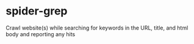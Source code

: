 spider-grep
===========

Crawl website(s) while searching for keywords in the URL, title, and html body and reporting any hits
